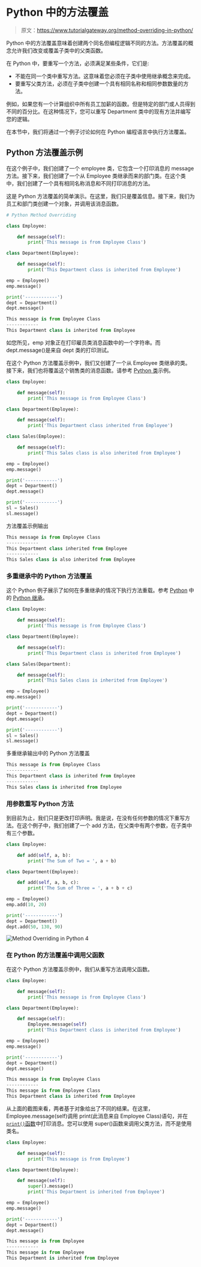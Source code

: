 # Python 中的方法覆盖

> 原文：<https://www.tutorialgateway.org/method-overriding-in-python/>

Python 中的方法覆盖意味着创建两个同名但编程逻辑不同的方法。方法覆盖的概念允许我们改变或覆盖子类中的父类函数。

在 Python 中，要重写一个方法，必须满足某些条件，它们是:

*   不能在同一个类中重写方法。这意味着您必须在子类中使用继承概念来完成。
*   要重写父类方法，必须在子类中创建一个具有相同名称和相同参数数量的方法。

例如，如果您有一个计算组织中所有员工加薪的函数。但是特定的部门或人员得到不同的百分比。在这种情况下，您可以重写 Department 类中的现有方法并编写您的逻辑。

在本节中，我们将通过一个例子讨论如何在 Python 编程语言中执行方法覆盖。

## Python 方法覆盖示例

在这个例子中，我们创建了一个 employee 类，它包含一个打印消息的 message 方法。接下来，我们创建了一个从 Employee 类继承而来的部门类。在这个类中，我们创建了一个具有相同名称消息和不同打印消息的方法。

这是 Python 方法覆盖的简单演示。在这里，我们只是覆盖信息。接下来，我们为员工和部门类创建一个对象，并调用该消息函数。

```py
# Python Method Overriding

class Employee:

    def message(self):
        print('This message is from Employee Class')

class Department(Employee):

    def message(self):
        print('This Department class is inherited from Employee')

emp = Employee()
emp.message()

print('------------')
dept = Department()
dept.message()
```

```py
This message is from Employee Class
------------
This Department class is inherited from Employee
```

如您所见，emp 对象正在打印雇员类消息函数中的一个字符串。而 dept.message()是来自 dept 类的打印测试。

在这个 Python 方法覆盖示例中，我们又创建了一个从 Employee 类继承的类。接下来，我们也将覆盖这个销售类的消息函数。请参考 [Python 类](https://www.tutorialgateway.org/python-class/)示例。

```py
class Employee:

    def message(self):
        print('This message is from Employee Class')

class Department(Employee):

    def message(self):
        print('This Department class inherited from Employee')

class Sales(Employee):

    def message(self):
        print('This Sales class is also inherited from Employee')

emp = Employee()
emp.message()

print('------------')
dept = Department()
dept.message()

print('------------')
sl = Sales()
sl.message()
```

方法覆盖示例输出

```py
This message is from Employee Class
------------
This Department class inherited from Employee
------------
This Sales class is also inherited from Employee
```

### 多重继承中的 Python 方法覆盖

这个 Python 例子展示了如何在多重继承的情况下执行方法重载。参考 [Python](https://www.tutorialgateway.org/python-tutorial/) 中的 [Python 继承](https://www.tutorialgateway.org/python-inheritance/)。

```py
class Employee:

    def message(self):
        print('This message is from Employee Class')

class Department(Employee):

    def message(self):
        print('This Department class is inherited from Employee')

class Sales(Department):

    def message(self):
        print('This Sales class is inherited from Employee')

emp = Employee()
emp.message()

print('------------')
dept = Department()
dept.message()

print('------------')
sl = Sales()
sl.message()
```

多重继承输出中的 Python 方法覆盖

```py
This message is from Employee Class
------------
This Department class is inherited from Employee
------------
This Sales class is inherited from Employee
```

### 用参数重写 Python 方法

到目前为止，我们只是更改打印声明。我是说，在没有任何参数的情况下重写方法。在这个例子中，我们创建了一个 add 方法，在父类中有两个参数，在子类中有三个参数。

```py
class Employee:

    def add(self, a, b):
        print('The Sum of Two = ', a + b)

class Department(Employee):

    def add(self, a, b, c):
        print('The Sum of Three = ', a + b + c)

emp = Employee()
emp.add(10, 20)

print('------------')
dept = Department()
dept.add(50, 130, 90)
```

![Method Overriding in Python 4](img/70875d59c427b2161bac4530f283a893.png)

### 在 Python 的方法覆盖中调用父函数

在这个 Python 方法覆盖示例中，我们从重写方法调用父函数。

```py
class Employee:

    def message(self):
        print('This message is from Employee Class')

class Department(Employee):

    def message(self):
        Employee.message(self)
        print('This Department class is inherited from Employee')

emp = Employee()
emp.message()

print('------------')
dept = Department()
dept.message()
```

```py
This message is from Employee Class
------------
This message is from Employee Class
This Department class is inherited from Employee
```

从上面的截图来看，两者基于对象给出了不同的结果。在这里，Employee.message(self)调用 print(此消息来自 Employee Class)语句，并在[`print()`函数](https://www.tutorialgateway.org/python-print-function/)中打印消息。您可以使用 super()函数来调用父类方法，而不是使用类名。

```py
class Employee:

    def message(self):
        print('This message is from Employee')

class Department(Employee):

    def message(self):
        super().message()
        print('This Department is inherited from Employee')

emp = Employee()
emp.message()

print('------------')
dept = Department()
dept.message()
```

```py
This message is from Employee 
------------
This message is from Employee 
This Department is inherited from Employee
```